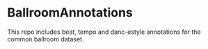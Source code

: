 BallroomAnnotations
===================

This repo includes beat, tempo and danc-estyle annotations for the common ballroom dataset.
